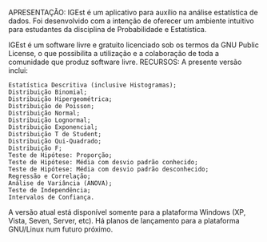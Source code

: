 APRESENTAÇÃO:
IGEst é um aplicativo para auxílio na análise estatística de dados. Foi desenvolvido com a intenção de oferecer um ambiente intuitivo para estudantes da disciplina de Probabilidade e Estatística.

IGEst é um software livre e gratuito licenciado sob os termos da GNU Public License, o que possibilita a utilização e a colaboração de toda a comunidade que produz software livre.
RECURSOS:
A presente versão inclui:

    Estatística Descritiva (inclusive Histogramas);
    Distribuição Binomial;
    Distribuição Hipergeométrica;
    Distribuição de Poisson;
    Distribuição Normal;
    Distribuição Lognormal;
    Distribuição Exponencial;
    Distribuição T de Student;
    Distribuição Qui-Quadrado;
    Distribuição F;
    Teste de Hipótese: Proporção;
    Teste de Hipótese: Média com desvio padrão conhecido;
    Teste de Hipótese: Média com desvio padrão desconhecido;
    Regressão e Correlação;
    Análise de Variância (ANOVA);
    Teste de Independência;
    Intervalos de Confiança.


A versão atual está disponível somente para a plataforma Windows (XP, Vista, Seven, Server, etc). Há planos de lançamento para a plataforma GNU/Linux num futuro próximo. 
